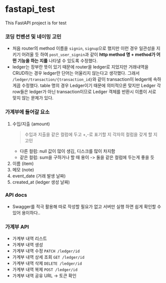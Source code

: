 # fastapi_test
This FastAPI project is for test

### 코딩 컨벤션 및 네이밍 고민
- 처음 router의 method 이름을 `signin`, `signup`으로 했지만 
이런 경우 일관성을 지키기 어려울 듯 하여 `post_user_signin`과 같이 **http method 명 + method가 어떤 기능을 하는 지를** 나타낼 수 있도록 수정했다.
- ledger는 장부란 뜻이 있기 때문에 router을 ledger로 지었지만 
거래내역을 CRUD하는 경우 ledger란 단어는 어울리지 않는다고 생각했다.
그래서 `/ledger/transaction/{transaction_id}`와 같이 transaction이 ledger에 속하게끔 수정했다.
table 명의 경우 Ledger이기 때문에 의미적으론 맞지만 Ledger 각 row들은 ledger가 아닌 transaction이므로 
Ledger 객체를 반환시 이름이 서로 맞지 않는 문제가 있다.  

### 가계부에 들어갈 요소
1. 수입/지출 (amount)
    > 수입과 지출을 같은 컬럼에 두고 +,-로 표기할 지 각자의 컬럼을 갖게 할 지 고민
   - 다른 컬럼: null 값이 많이 생김, 디스크를 많이 차지함
   - 같은 컬럼: sum을 구하거나 할 때 용이
   -> 둘을 같은 컬럼에 두는게 좋을 듯
2. 이름 (item)
3. 메모 (note)
4. event_date (거래 발생 날짜)
5. created_at (ledger 생성 날짜)


### API docs
- Swagger를 적극 활용해 따로 작성할 필요가 없고 서버만 실행 하면 쉽게 확인할 수 있어 용이하다..

### 가계부 API
- 가계부 내역 리스트
- 가계부 내역 생성
- 가계부 내역 수정 `PATCH /ledger/id`
- 가계부 내역 상세 조회 `GET /ledger/id`
- 가계부 내역 삭제 `DELETE /ledger/id`
- 가계부 내역 복제 `POST /ledger/id`
- 가계부 내역 공유 URL -> 토큰 확인
